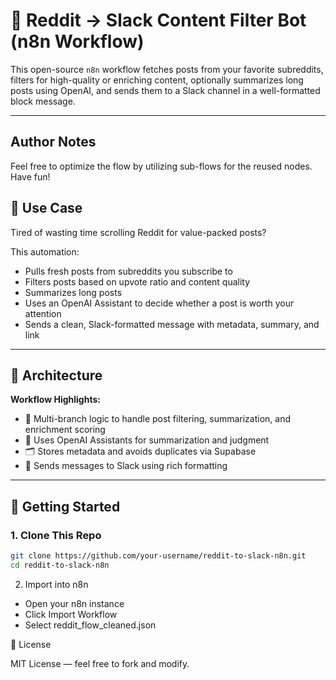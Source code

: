# 🔁 Reddit → Slack Content Filter Bot (n8n Workflow)

This open-source `n8n` workflow fetches posts from your favorite subreddits, filters for high-quality or enriching content, optionally summarizes long posts using OpenAI, and sends them to a Slack channel in a well-formatted block message.

---

## Author Notes

Feel free to optimize the flow by utilizing sub-flows for the reused nodes. Have fun!

## 📌 Use Case

Tired of wasting time scrolling Reddit for value-packed posts?

This automation:
- Pulls fresh posts from subreddits you subscribe to
- Filters posts based on upvote ratio and content quality
- Summarizes long posts
- Uses an OpenAI Assistant to decide whether a post is worth your attention
- Sends a clean, Slack-formatted message with metadata, summary, and link

---

## 🧠 Architecture

**Workflow Highlights:**
- 🧵 Multi-branch logic to handle post filtering, summarization, and enrichment scoring
- 🤖 Uses OpenAI Assistants for summarization and judgment
- 🗂 Stores metadata and avoids duplicates via Supabase
- 📣 Sends messages to Slack using rich formatting

---

## 🚀 Getting Started

### 1. Clone This Repo

```bash
git clone https://github.com/your-username/reddit-to-slack-n8n.git
cd reddit-to-slack-n8n
```
2. Import into n8n
- Open your n8n instance
- Click Import Workflow
- Select reddit_flow_cleaned.json

📝 License

MIT License — feel free to fork and modify.

